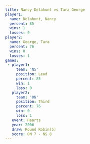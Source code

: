 ```yaml
---
title: Nancy Delahunt vs Tara George
player1:               
  name: Delahunt, Nancy
  percent: 85          
  wins: 1              
  losses: 0            
player2:               
  name: George, Tara   
  percent: 76          
  wins: 0              
  losses: 1            
games:
 - player1:        
     team: 'NS'    
     position: Lead
     percent: 85   
     win: 1        
     loss: 0       
   player2:         
     team: 'ON'     
     position: Third
     percent: 76    
     win: 0         
     loss: 1        
   event: Hearts       
   year: 2006          
   draw: Round Robin(5)
   score: ON 7 - NS 8  
---
```

